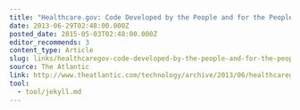 ```yaml
---
title: "Healthcare.gov: Code Developed by the People and for the People, Released Back to the People"
date: 2013-06-29T02:48:00.000Z
posted_date: 2015-05-03T02:48:00.000Z
editor_recommends: 3
content_type: Article
slug: links/healthcaregov-code-developed-by-the-people-and-for-the-people-released-back-to-the-people
source: The Atlantic
link: http://www.theatlantic.com/technology/archive/2013/06/healthcaregov-code-developed-by-the-people-and-for-the-people-released-back-to-the-people/277295/
tool:
  - tool/jekyll.md
---
```





